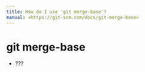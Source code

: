 ```yaml
---
title: How do I use 'git merge-base'?
manual: <https://git-scm.com/docs/git-merge-base>
---
```


# git merge-base <options>
- ???